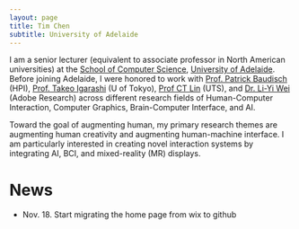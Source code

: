 ```yaml
---
layout: page
title: Tim Chen
subtitle: University of Adelaide
---
```


I am a senior lecturer (equivalent to associate professor in North American universities) at the [School of Computer Science](https://ecms.adelaide.edu.au/computer-science/), [University of Adelaide](https://www.adelaide.edu.au/). Before joining Adelaide, I were honored to work with [Prof. Patrick Baudisch](https://hpi.de/baudisch/home.html) (HPI), [Prof. Takeo Igarashi](https://www-ui.is.s.u-tokyo.ac.jp/~takeo/) (U of Tokyo), [Prof CT Lin](https://profiles.uts.edu.au/chin-teng.lin) (UTS), and [Dr. Li-Yi Wei](https://www.liyiwei.org) (Adobe Research) across different research fields of Human-Computer Interaction, Computer Graphics, Brain-Computer Interface, and AI. 

Toward the goal of augmenting human, my primary research themes are augmenting human creativity and augmenting human-machine interface. I am particularly interested in creating novel interaction systems by integrating AI, BCI, and mixed-reality (MR) displays. 

News
======
* Nov. 18. Start migrating the home page from wix to github
